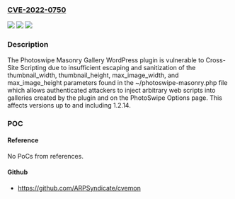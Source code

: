 ### [CVE-2022-0750](https://cve.mitre.org/cgi-bin/cvename.cgi?name=CVE-2022-0750)
![](https://img.shields.io/static/v1?label=Product&message=Photoswipe%20Masonry%20Gallery&color=blue)
![](https://img.shields.io/static/v1?label=Version&message=1.2.14%3C%3D%201.2.14%20&color=brighgreen)
![](https://img.shields.io/static/v1?label=Vulnerability&message=CWE-79%20Cross-site%20Scripting%20(XSS)&color=brighgreen)

### Description

The Photoswipe Masonry Gallery WordPress plugin is vulnerable to Cross-Site Scripting due to insufficient escaping and sanitization of the thumbnail_width, thumbnail_height, max_image_width, and max_image_height parameters found in the ~/photoswipe-masonry.php file which allows authenticated attackers to inject arbitrary web scripts into galleries created by the plugin and on the PhotoSwipe Options page. This affects versions up to and including 1.2.14.

### POC

#### Reference
No PoCs from references.

#### Github
- https://github.com/ARPSyndicate/cvemon

